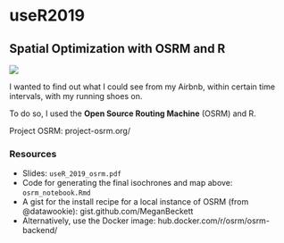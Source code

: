 # useR2019

## Spatial Optimization with OSRM and R

![]("useR_2019/figs/running_time.png")

I wanted to find out what I could see from my Airbnb, within certain time intervals, with my running shoes on.

To do so, I used the **Open Source Routing Machine** (OSRM) and R.

Project OSRM: project-osrm.org/

### Resources
- Slides: `useR_2019_osrm.pdf`
- Code for generating the final isochrones and map above: `osrm_notebook.Rmd`
- A gist for the install recipe for a local instance of OSRM (from @datawookie): gist.github.com/MeganBeckett
- Alternatively, use the Docker image: hub.docker.com/r/osrm/osrm-backend/